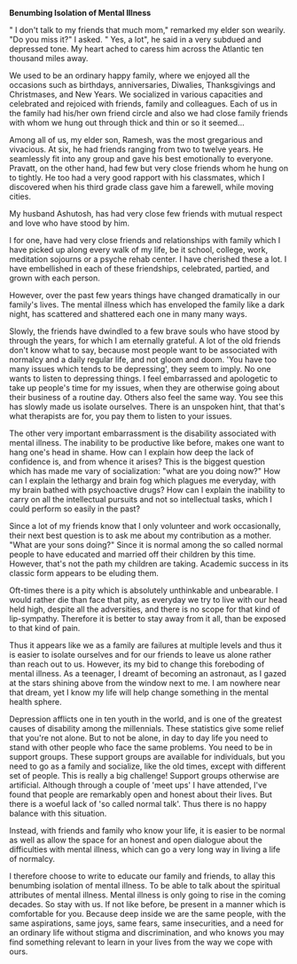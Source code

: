 <!--markdown-->

**Benumbing Isolation of Mental Illness**

" I don't talk to my friends that much mom," remarked my elder son
wearily. "Do you miss it?" I asked. " Yes, a lot", he said in a very
subdued and depressed tone. My heart ached to caress him across the
Atlantic ten thousand miles away.


We used to be an ordinary happy family, where we enjoyed all the
occasions such as birthdays, anniversaries, Diwalies, Thanksgivings and
Christmases, and New Years. We socialized in various capacities and
celebrated and rejoiced with friends, family and colleagues. Each of us
in the family had his/her own friend circle and also we had close family
friends with whom we hung out through thick and thin or so it seemed...


Among all of us, my elder son, Ramesh, was the most gregarious and
vivacious. At six, he had friends ranging from two to twelve years. He
seamlessly fit into any group and gave his best emotionally to everyone.
Pravatt, on the other hand, had few but very close friends whom he hung
on to tightly. He too had a very good rapport with his classmates, which
I discovered when his third grade class gave him a farewell, while
moving cities.


My husband Ashutosh, has had very close few friends with mutual respect
and love who have stood by him.


I for one, have had very close friends and relationships with family
which I have picked up along every walk of my life, be it school,
college, work, meditation sojourns or a psyche rehab center. I have
cherished these a lot. I have embellished in each of these friendships,
celebrated, partied, and grown with each person.


However, over the past few years things have changed dramatically in our
family's lives. The mental illness which has enveloped the family like a
dark night, has scattered and shattered each one in many many ways.


Slowly, the friends have dwindled to a few brave souls who have stood by
through the years, for which I am eternally grateful. A lot of the old
friends don't know what to say, because most people want to be
associated with normalcy and a daily regular life, and not gloom and
doom. 'You have too many issues which tends to be depressing', they seem
to imply. No one wants to listen to depressing things. I feel
embarrassed and apologetic to take up people's time for my issues, when
they are otherwise going about their business of a routine day. Others
also feel the same way. You see this has slowly made us isolate
ourselves. There is an unspoken hint, that that's what therapists are
for, you pay them to listen to your issues.


The other very important embarrassment is the disability associated with
mental illness. The inability to be productive like before, makes one
want to hang one's head in shame. How can I explain how deep the lack of
confidence is, and from whence it arises? This is the biggest question
which has made me vary of socialization: "what are you doing now?" How
can I explain the lethargy and brain fog which plagues me everyday, with
my brain bathed with psychoactive drugs? How can I explain the inability
to carry on all the intellectual pursuits and not so intellectual tasks,
which I could perform so easily in the past?


Since a lot of my friends know that I only volunteer and work
occasionally, their next best question is to ask me about my
contribution as a mother. "What are your sons doing?" Since it is normal
among the so called normal people to have educated and married off their
children by this time. However, that's not the path my children are
taking. Academic success in its classic form appears to be eluding them.


Oft-times there is a pity which is absolutely unthinkable and
unbearable. I would rather die than face that pity, as everyday we try
to live with our head held high, despite all the adversities, and there
is no scope for that kind of lip-sympathy. Therefore it is better to
stay away from it all, than be exposed to that kind of pain.


Thus it appears like we as a family are failures at multiple levels and
thus it is easier to isolate ourselves and for our friends to leave us
alone rather than reach out to us. However, its my bid to change this
foreboding of mental illness. As a teenager, I dreamt of becoming an
astronaut, as I gazed at the stars shining above from the window next to
me. I am nowhere near that dream, yet I know my life will help change
something in the mental health sphere.


Depression afflicts one in ten youth in the world, and is one of the
greatest causes of disability among the millennials. These statistics
give some relief that you're not alone. But to not be alone, in day to
day life you need to stand with other people who face the same problems.
You need to be in support groups. These support groups are available for
individuals, but you need to go as a family and socialize, like the old
times, except with different set of people. This is really a big
challenge! Support groups otherwise are artificial. Although through a
couple of 'meet ups' I have attended, I've found that people are
remarkably open and honest about their lives. But there is a woeful lack
of 'so called normal talk'. Thus there is no happy balance with this
situation.


Instead, with friends and family who know your life, it is easier to be
normal as well as allow the space for an honest and open dialogue about
the difficulties with mental illness, which can go a very long way in
living a life of normalcy.


I therefore choose to write to educate our family and friends, to allay
this benumbing isolation of mental illness. To be able to talk about the
spiritual attributes of mental illness. Mental illness is only going to
rise in the coming decades. So stay with us. If not like before, be
present in a manner which is comfortable for you. Because deep inside we
are the same people, with the same aspirations, same joys, same fears,
same insecurities, and a need for an ordinary life without stigma and
discrimination, and who knows you may find something relevant to learn
in your lives from the way we cope with ours.
